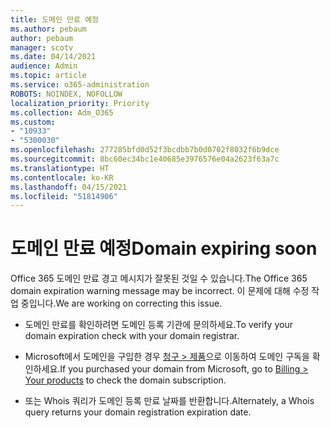 ```yaml
---
title: 도메인 만료 예정
ms.author: pebaum
author: pebaum
manager: scotv
ms.date: 04/14/2021
audience: Admin
ms.topic: article
ms.service: o365-administration
ROBOTS: NOINDEX, NOFOLLOW
localization_priority: Priority
ms.collection: Adm_O365
ms.custom:
- "10933"
- "5300030"
ms.openlocfilehash: 277285bfd0d52f3bcdbb7b0d0702f8032f6b9dce
ms.sourcegitcommit: 8bc60ec34bc1e40685e3976576e04a2623f63a7c
ms.translationtype: HT
ms.contentlocale: ko-KR
ms.lasthandoff: 04/15/2021
ms.locfileid: "51814906"
---
```

# <a name="domain-expiring-soon"></a><span data-ttu-id="73b58-102">도메인 만료 예정</span><span class="sxs-lookup"><span data-stu-id="73b58-102">Domain expiring soon</span></span>

<span data-ttu-id="73b58-103">Office 365 도메인 만료 경고 메시지가 잘못된 것일 수 있습니다.</span><span class="sxs-lookup"><span data-stu-id="73b58-103">The Office 365 domain expiration warning message may be incorrect.</span></span> <span data-ttu-id="73b58-104">이 문제에 대해 수정 작업 중입니다.</span><span class="sxs-lookup"><span data-stu-id="73b58-104">We are working on correcting this issue.</span></span>

- <span data-ttu-id="73b58-105">도메인 만료를 확인하려면 도메인 등록 기관에 문의하세요.</span><span class="sxs-lookup"><span data-stu-id="73b58-105">To verify your domain expiration check with your domain registrar.</span></span>

- <span data-ttu-id="73b58-106">Microsoft에서 도메인을 구입한 경우 [청구 > 제품](https://admin.microsoft.com/Adminportal/Home?source=applauncher#/subscriptions)으로 이동하여 도메인 구독을 확인하세요.</span><span class="sxs-lookup"><span data-stu-id="73b58-106">If you purchased your domain from Microsoft, go to [Billing > Your products](https://admin.microsoft.com/Adminportal/Home?source=applauncher#/subscriptions) to check the domain subscription.</span></span>

- <span data-ttu-id="73b58-107">또는 Whois 쿼리가 도메인 등록 만료 날짜를 반환합니다.</span><span class="sxs-lookup"><span data-stu-id="73b58-107">Alternately, a Whois query returns your domain registration expiration date.</span></span>
